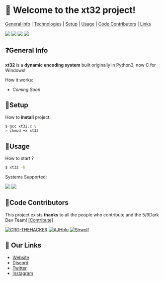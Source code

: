 # 👋 **Welcome to the xt32 project!**
[General info](#general-info) | [Technologies](#technologies) | [Setup](#setup) | [Usage](#usage) | [Code Contributors](#CodeContributors) | [Links](#Links)

![](https://img.shields.io/badge/FiveNineDark-2020-red) ![](https://camo.githubusercontent.com/8930dd7dabdc54b27273533cf1396472b2991555/68747470733a2f2f696d672e736869656c64732e696f2f62616467652f4c6963656e73652d47504c2d2d332e302d677265656e) ![](https://camo.githubusercontent.com/192a20e30298c2c77aed07b61c3d1fc6b9c85d09/68747470733a2f2f696d672e736869656c64732e696f2f646973636f72642f353431383239323935383730343433353432) ![](https://camo.githubusercontent.com/d063b3af2345dbbd117eaa6a618c77bd07443eee/68747470733a2f2f696d672e736869656c64732e696f2f62616467652f707974686f6e2d332d627269676874677265656e2e737667)


## ❓General Info
**xt32** is a **dynamic encoding system** built originally in Python3, now C for Windows!



How it works:

* *Coming Soon*


	
## 🔌Setup
How to **install** project.

```bash
$ gcc xt32.c \
> chmod +x xt32
```

## 🚀Usage
How to start ?
```bash
$ xt32 -h
```
Systems Supported:

![](https://external-content.duckduckgo.com/iu/?u=http%3A%2F%2Fpadre.perlide.org%2Fstatic%2Falien%2Flinux-logo.png&f=1&nofb=1) ![](https://external-content.duckduckgo.com/iu/?u=https%3A%2F%2Fupload.wikimedia.org%2Fwikipedia%2Fcommons%2Fthumb%2Fe%2Fee%2FWindows_logo_%25E2%2580%2593_2012_%2528dark_blue%2529.svg%2F64px-Windows_logo_%25E2%2580%2593_2012_%2528dark_blue%2529.svg.png&f=1&nofb=1)

## 👥Code Contributors
This project exists **thanks** to all the people who contribute and the 5/9Dark Dev Team! [[Contribute]](https://github.com/5-9Dark/xt32/graphs/contributors "[Contribute]")

[![CRO-THEHACKER](https://avatars2.githubusercontent.com/u/36890141?s=60&v=4 "CRO-THEHACKER")](https://github.com/CRO-THEHACKER "CRO-THEHACKER") [![AJHblu](https://avatars1.githubusercontent.com/u/57992230?s=60&v=4 "AJHblu")](https://github.com/AJHblu "AJHblu") [![Sirwolf](https://avatars2.githubusercontent.com/u/65546179?s=60&u=16ded8a7da2647f50a01f1e1a6599fc944fcc658&v=4 "Sirwolf")](https://github.com/Sir-wolf "Sirwolf")

## 🔗 Our Links
 * [Website](https://fiveninedark.com/ "Website")
 * [Discord](https://59dark.ml/discord "Discord")
 * [Twitter](https://twitter.com/FiveNineDark "Twitter")
 * [Instagram](https://instagram.com/fiveninedark "Instagram")
